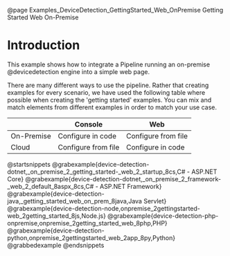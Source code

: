 @page Examples_DeviceDetection_GettingStarted_Web_OnPremise Getting Started Web On-Premise

# Introduction

This example shows how to integrate a Pipeline running an on-premise @devicedetection engine 
into a simple web page.

There are many different ways to use the pipeline. Rather that creating examples for every scenario, 
we have used the following table where possible when creating the 'getting started' examples. 
You can mix and match elements from different examples in order to match your use case.

|            | Console             | Web                 |
|------------|---------------------|---------------------|
| On-Premise | Configure in code   | Configure from file |
| Cloud      | Configure from file | Configure in code   |

@startsnippets
@grabexample{device-detection-dotnet,_on_premise_2_getting_started-_web_2_startup_8cs,C# - ASP.NET Core}
@grabexample{device-detection-dotnet,_on_premise_2_framework-_web_2_default_8aspx_8cs,C# - ASP.NET Framework}
@grabexample{device-detection-java,_getting_started_web_on_prem_8java,Java Servlet}
@grabexample{device-detection-node,onpremise_2gettingstarted-web_2getting_started_8js,Node.js}
@grabexample{device-detection-php-onpremise,onpremise_2getting_started_web_8php,PHP}
@grabexample{device-detection-python,onpremise_2gettingstarted_web_2app_8py,Python}
@grabbedexample
@endsnippets
